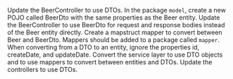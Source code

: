 Update the BeerController to use DTOs. In the package `model`, create a new POJO called BeerDto with the same 
properties as the Beer entity. Update the BeerController to use BeerDto for request and response bodies instead of the 
Beer entity directly. Create a mapstruct mapper to convert between Beer and BeerDto. Mappers should be added to a 
package called `mapper`. When converting from a DTO to an entity, ignore the properties id, createDate, and updateDate.
Convert the service layer to use DTO objects and to use mappers to convert between entities and DTOs. Update the 
controllers to use DTOs.  
